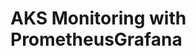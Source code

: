 # AKS Monitoring with PrometheusGrafana                                                                                                                                                                                                                                               
